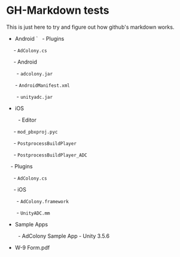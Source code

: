 # GH-Markdown tests
This is just here to try and figure out how github's markdown works.

- Android
`
    - Plugins

      - `AdColony.cs`  

      - Android

        - `adcolony.jar`

        - `AndroidManifest.xml`

        - `unityadc.jar`

- iOS

    - Editor

      - `mod_pbxproj.pyc`  

      - `PostprocessBuildPlayer`  

      - `PostprocessBuildPlayer_ADC`  

    - Plugins

      - `AdColony.cs`  

      - iOS

        - `AdColony.framework`

        - `UnityADC.mm`

- Sample Apps

    - AdColony Sample App - Unity 3.5.6

- W-9 Form.pdf

